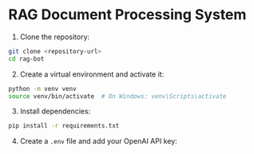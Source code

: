 # RAG Document Processing System



1. Clone the repository:

```bash
git clone <repository-url>
cd rag-bot
```

2. Create a virtual environment and activate it:

```bash
python -m venv venv
source venv/bin/activate  # On Windows: venv\Scripts\activate
```

3. Install dependencies:

```bash
pip install -r requirements.txt
```

4. Create a `.env` file and add your OpenAI API key:
